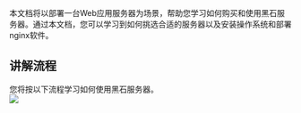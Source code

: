 
本文档将以部署一台Web应用服务器为场景，帮助您学习如何购买和使用黑石服务器。通过本文档，您可以学习到如何挑选合适的服务器以及安装操作系统和部署nginx软件。

## 讲解流程
您将按以下流程学习如何使用黑石服务器。</br>
![](http://imgcache.tce.fsphere.cn/static/mc.qcloudimg.com/static/img/89ebe2f1d10e0ef613820cb2ddba0c9c/image.png)